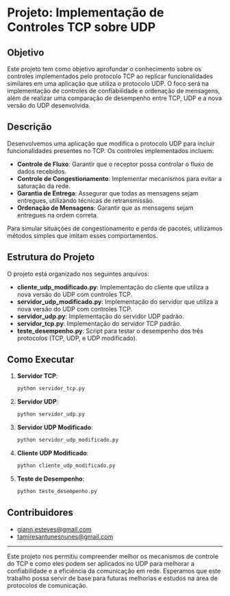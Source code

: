 # Projeto: Implementação de Controles TCP sobre UDP

## Objetivo

Este projeto tem como objetivo aprofundar o conhecimento sobre os controles implementados pelo protocolo TCP ao replicar funcionalidades similares em uma aplicação que utiliza o protocolo UDP. O foco será na implementação de controles de confiabilidade e ordenação de mensagens, além de realizar uma comparação de desempenho entre TCP, UDP e a nova versão do UDP desenvolvida.

## Descrição

Desenvolvemos uma aplicação que modifica o protocolo UDP para incluir funcionalidades presentes no TCP. Os controles implementados incluem:

- **Controle de Fluxo**: Garantir que o receptor possa controlar o fluxo de dados recebidos.
- **Controle de Congestionamento**: Implementar mecanismos para evitar a saturação da rede.
- **Garantia de Entrega**: Assegurar que todas as mensagens sejam entregues, utilizando técnicas de retransmissão.
- **Ordenação de Mensagens**: Garantir que as mensagens sejam entregues na ordem correta.

Para simular situações de congestionamento e perda de pacotes, utilizamos métodos simples que imitam esses comportamentos.

## Estrutura do Projeto

O projeto está organizado nos seguintes arquivos:

- **cliente_udp_modificado.py**: Implementação do cliente que utiliza a nova versão do UDP com controles TCP.
- **servidor_udp_modificado.py**: Implementação do servidor que utiliza a nova versão do UDP com controles TCP.
- **servidor_udp.py**: Implementação do servidor UDP padrão.
- **servidor_tcp.py**: Implementação do servidor TCP padrão.
- **teste_desempenho.py**: Script para testar o desempenho dos três protocolos (TCP, UDP, e UDP modificado).

## Como Executar

1. **Servidor TCP**:
   ```bash
   python servidor_tcp.py
   ```

2. **Servidor UDP**:
   ```bash
   python servidor_udp.py
   ```

3. **Servidor UDP Modificado**:
   ```bash
   python servidor_udp_modificado.py
   ```

4. **Cliente UDP Modificado**:
   ```bash
   python cliente_udp_modificado.py
   ```

5. **Teste de Desempenho**:
   ```bash
   python teste_desempenho.py
   ```

## Contribuidores

- giann.esteves@gmail.com
- tamiresantunesnunes@gmail.com

---

Este projeto nos permitiu compreender melhor os mecanismos de controle do TCP e como eles podem ser aplicados no UDP para melhorar a confiabilidade e a eficiência da comunicação em rede. Esperamos que este trabalho possa servir de base para futuras melhorias e estudos na área de protocolos de comunicação.

